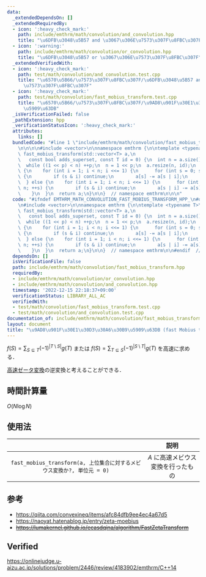 ```yaml
---
data:
  _extendedDependsOn: []
  _extendedRequiredBy:
  - icon: ':heavy_check_mark:'
    path: include/emthrm/math/convolution/and_convolution.hpp
    title: "\u6DFB\u3048\u5B57 and \u3067\u306E\u7573\u307F\u8FBC\u307F"
  - icon: ':warning:'
    path: include/emthrm/math/convolution/or_convolution.hpp
    title: "\u6DFB\u3048\u5B57 or \u3067\u306E\u7573\u307F\u8FBC\u307F"
  _extendedVerifiedWith:
  - icon: ':heavy_check_mark:'
    path: test/math/convolution/and_convolution.test.cpp
    title: "\u6570\u5B66/\u7573\u307F\u8FBC\u307F/\u6DFB\u3048\u5B57 and \u3067\u306E\
      \u7573\u307F\u8FBC\u307F"
  - icon: ':heavy_check_mark:'
    path: test/math/convolution/fast_mobius_transform.test.cpp
    title: "\u6570\u5B66/\u7573\u307F\u8FBC\u307F/\u9AD8\u901F\u30E1\u30D3\u30A6\u30B9\
      \u5909\u63DB"
  _isVerificationFailed: false
  _pathExtension: hpp
  _verificationStatusIcon: ':heavy_check_mark:'
  attributes:
    links: []
  bundledCode: "#line 1 \"include/emthrm/math/convolution/fast_mobius_transform.hpp\"\
    \n\n\n\n#include <vector>\n\nnamespace emthrm {\n\ntemplate <typename T>\nstd::vector<T>\
    \ fast_mobius_transform(std::vector<T> a,\n                                  \
    \   const bool adds_superset, const T id = 0) {\n  int n = a.size(), p = 1;\n\
    \  while ((1 << p) < n) ++p;\n  n = 1 << p;\n  a.resize(n, id);\n  if (adds_superset)\
    \ {\n    for (int i = 1; i < n; i <<= 1) {\n      for (int s = 0; s < n; ++s)\
    \ {\n        if (s & i) continue;\n        a[s] -= a[s | i];\n      }\n    }\n\
    \  } else {\n    for (int i = 1; i < n; i <<= 1) {\n      for (int s = 0; s <\
    \ n; ++s) {\n        if (s & i) continue;\n        a[s | i] -= a[s];\n      }\n\
    \    }\n  }\n  return a;\n}\n\n}  // namespace emthrm\n\n\n"
  code: "#ifndef EMTHRM_MATH_CONVOLUTION_FAST_MOBIUS_TRANSFORM_HPP_\n#define EMTHRM_MATH_CONVOLUTION_FAST_MOBIUS_TRANSFORM_HPP_\n\
    \n#include <vector>\n\nnamespace emthrm {\n\ntemplate <typename T>\nstd::vector<T>\
    \ fast_mobius_transform(std::vector<T> a,\n                                  \
    \   const bool adds_superset, const T id = 0) {\n  int n = a.size(), p = 1;\n\
    \  while ((1 << p) < n) ++p;\n  n = 1 << p;\n  a.resize(n, id);\n  if (adds_superset)\
    \ {\n    for (int i = 1; i < n; i <<= 1) {\n      for (int s = 0; s < n; ++s)\
    \ {\n        if (s & i) continue;\n        a[s] -= a[s | i];\n      }\n    }\n\
    \  } else {\n    for (int i = 1; i < n; i <<= 1) {\n      for (int s = 0; s <\
    \ n; ++s) {\n        if (s & i) continue;\n        a[s | i] -= a[s];\n      }\n\
    \    }\n  }\n  return a;\n}\n\n}  // namespace emthrm\n\n#endif  // EMTHRM_MATH_CONVOLUTION_FAST_MOBIUS_TRANSFORM_HPP_\n"
  dependsOn: []
  isVerificationFile: false
  path: include/emthrm/math/convolution/fast_mobius_transform.hpp
  requiredBy:
  - include/emthrm/math/convolution/or_convolution.hpp
  - include/emthrm/math/convolution/and_convolution.hpp
  timestamp: '2022-12-15 22:18:37+09:00'
  verificationStatus: LIBRARY_ALL_AC
  verifiedWith:
  - test/math/convolution/fast_mobius_transform.test.cpp
  - test/math/convolution/and_convolution.test.cpp
documentation_of: include/emthrm/math/convolution/fast_mobius_transform.hpp
layout: document
title: "\u9AD8\u901F\u30E1\u30D3\u30A6\u30B9\u5909\u63DB (fast Mobius transform)"
---
```


$f(S) = \sum_{S \subseteq T} (-1)^{\lvert T \setminus S \rvert} g(T)$ または $f(S) = \sum_{T \subseteq S} (-1)^{\lvert S \setminus T \rvert} g(T)$ を高速に求める．

[高速ゼータ変換](fast_zeta_transform.md)の逆変換と考えることができる．


## 時間計算量

$O(N\log{N})$


## 使用法

||説明|
|:--:|:--:|
|`fast_mobius_transform(a, 上位集合に対するメビウス変換か?, 単位元 = 0)`|$A$ に高速メビウス変換を行ったもの|


## 参考

- https://qiita.com/convexineq/items/afc84dfb9ee4ec4a67d5
- https://naoyat.hatenablog.jp/entry/zeta-moebius
- ~~https://lumakernel.github.io/ecasdqina/algorithm/FastZetaTransform~~


## Verified

https://onlinejudge.u-aizu.ac.jp/solutions/problem/2446/review/4183902/emthrm/C++14
